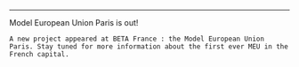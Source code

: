 ---
Model European Union Paris is out!

    
    
    A new project appeared at BETA France : the Model European Union Paris. Stay tuned for more information about the first ever MEU in the French capital. 
   
